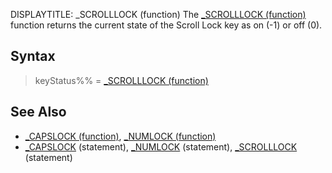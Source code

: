 DISPLAYTITLE: _SCROLLLOCK (function)
The [_SCROLLLOCK (function)](_SCROLLLOCK (function)) function returns the current state of the Scroll Lock key as on (-1) or off (0).


## Syntax

>  keyStatus%% = [_SCROLLLOCK (function)](_SCROLLLOCK (function))


## See Also

* [_CAPSLOCK (function)](_CAPSLOCK (function)), [_NUMLOCK (function)](_NUMLOCK (function))
* [_CAPSLOCK](_CAPSLOCK) (statement), [_NUMLOCK](_NUMLOCK) (statement), [_SCROLLLOCK](_SCROLLLOCK) (statement)





